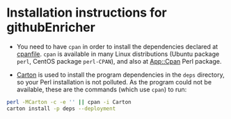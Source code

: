 # Installation instructions for githubEnricher



* You need to have `cpan` in order to install the dependencies declared at [cpanfile](cpanfile). `cpan` is available in many Linux distributions (Ubuntu package `perl`, CentOS package `perl-CPAN`), and also at [App::Cpan](http://search.cpan.org/~andk/CPAN-2.16/) Perl package.

* [Carton](https://metacpan.org/pod/Carton) is used to install the program dependencies in the `deps` directory, so your Perl installation is not polluted. As the program could not be available, these are the commands (which use `cpan`) to run:

```bash
perl -MCarton -c -e '' || cpan -i Carton
carton install -p deps --deployment
```

